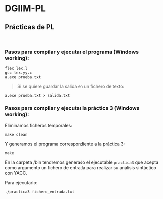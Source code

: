 # DGIIM-PL
## Prácticas de PL

<br/>

### Pasos para compilar y ejecutar el programa (Windows working):  
```
flex lex.l 
gcc lex.yy.c 
a.exe prueba.txt
```

> Si se quiere guardar la salida en un fichero de texto:
```
a.exe prueba.txt > salida.txt
```

### Pasos para compilar y ejecutar la práctica 3 (Windows working): 

Eliminamos ficheros temporales:
```
make clean
```
Y generamos el programa correspondiente a la práctica 3:
```
make 
```
En la carpeta /bin tendremos generado el ejecutable `practica3` que acepta como argumento un fichero de entrada para realizar su análisis sintáctico con YACC.

Para ejecutarlo:

```
./practica3 fichero_entrada.txt
```